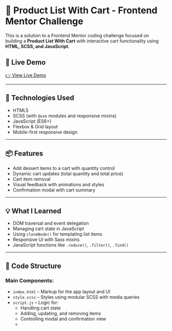 # 🛒 Product List With Cart - Frontend Mentor Challenge

This is a solution to a Frontend Mentor coding challenge focused on building a **Product List With Cart** with interactive cart functionality using **HTML, SCSS, and JavaScript**.

## 🚀 Live Demo

[👉 View Live Demo](#)  

---

## 🧰 Technologies Used

- HTML5
- SCSS (with `@use` modules and responsive mixins)
- JavaScript (ES6+)
- Flexbox & Grid layout
- Mobile-first responsive design

---

## 📦 Features

- Add dessert items to a cart with quantity control
- Dynamic cart updates (total quantity and total price)
- Cart item removal
- Visual feedback with animations and styles
- Confirmation modal with cart summary

---

## 💡 What I Learned

- DOM traversal and event delegation
- Managing cart state in JavaScript
- Using `cloneNode()` for templating list items
- Responsive UI with Sass mixins
- JavaScript functions like `.reduce()`, `.filter()`, `.find()`

---

## 🧠 Code Structure

### Main Components:

- `index.html` – Markup for the app layout and UI
- `style.scss` – Styles using modular SCSS with media queries
- `script.js` – Logic for:
  - Handling cart state
  - Adding, updating, and removing items
  - Controlling modal and confirmation view
  - 

